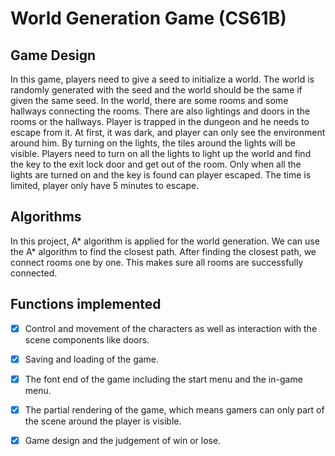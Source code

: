 # World Generation Game (CS61B)

## Game Design

In this game, players need to give a seed to initialize a world. The world is randomly generated with the seed and the world should be the same if given the same seed. In the world, there are some rooms and some hallways connecting the rooms. There are also lightings and doors in the rooms or the hallways. Player is trapped in the dungeon and he needs to escape from it. At first, it was dark, and player can only see the environment around him. By turning on the lights, the tiles around the lights will be visible. Players need to turn on all the lights to light up the world and find the key to the exit lock door and get out of the room.  Only when all the lights are turned on and the key is found can player escaped. The time is limited, player only have 5 minutes to escape.

## Algorithms

In this project, A* algorithm is applied for the world generation. We can use the A* algorithm to find the closest path. After finding the closest path, we connect rooms one by one. This makes sure all rooms are successfully connected.

## Functions implemented

- [X] Control and movement of the characters as well as interaction with the scene components like doors.
- [x] Saving and loading of the game.
- [x] The font end of the game including the start menu and the in-game menu.
- [x] The partial rendering of the game, which means gamers can only part of the scene around the player is visible.
- [x] Game design and the judgement of win or lose.



